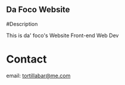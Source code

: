 Da Foco Website
---

#Description

This is da' foco's Website Front-end Web Dev

# Contact

email: tortillabar@me.com
